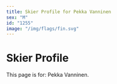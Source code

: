 ```yaml
---
title: Skier Profile for Pekka Vanninen
sex: "M"
id: "1255"
image: "/img/flags/fin.svg" 
---
```


# Skier Profile

This page is for: Pekka Vanninen.
    